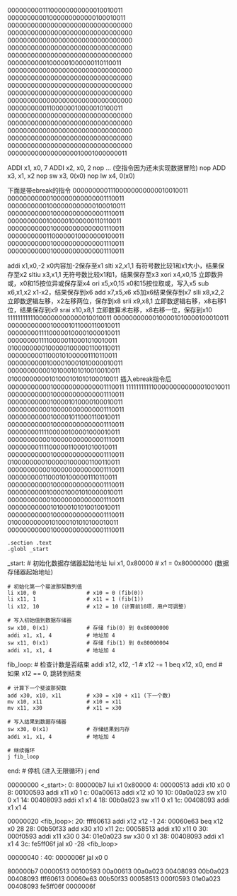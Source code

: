 00000000011100000000000010010011
00000000001000000000000100010011
00000000000000000000000000000000
00000000000000000000000000000000
00000000000000000000000000000000
00000000000000000000000000000000
00000000000000000000000000000000
00000000001000001000000110110011
00000000000000000000000000000000
00000000000000000000000000000000
00000000000000000000000000000000
00000000000000000000000000000000
00000000000000000000000000000000
00000000001100000010000010100011
00000000000000000000000000000000
00000000000000000000000000000000
00000000000000000000000000000000
00000000000000000000000000000000
00000000000000000000000000000000
00000000000000000010001000000011

ADDI x1, x0, 7
ADDI x2, x0, 2
nop
... (空指令因为还未实现数据冒险)
nop
ADD x3, x1, x2
nop
sw x3, 0(x0)
nop
lw x4, 0(x0)

下面是带ebreak的指令
00000000011100000000000010010011
00000000000100000000000001110011
00000000001000000000000100010011
00000000000100000000000001110011
00000000001000001000000110110011
00000000000100000000000001110011
00000000001100000010000000100011
00000000000100000000000001110011
00000000000100000000000001110011

addi x1,x0,-2     x0内容加-2保存至x1
slti x2,x1,1       有符号数比较1和x1大小，结果保存至x2
sltiu x3,x1,1     无符号数比较x1和1，结果保存至x3
xori x4,x0,15    立即数异或，x0和15按位异或保存至x4
ori x5,x0,15     x0和15按位取或，写入x5
sub x6,x1,x2    x1-x2，结果保存到x6
add x7,x5,x6   x5加x6结果保存到x7
slli x8,x2,2      立即数逻辑左移，x2左移两位，保存到x8
srli x9,x8,1     立即数逻辑右移，x8右移1位，结果保存到x9
srai x10,x8,1  立即数算术右移，x8右移一位，保存到x10
11111111111000000000000010010011
00000000000100001010000100010011
00000000000100001011000110010011
00000000111100000100001000010011
00000000111100000110001010010011
01000000001000001000001100110011
00000000011000101000001110110011
00000000001000010001010000010011
00000000000101000101010010010011
01000000000101000101010100010011
插入ebreak指令后
00000000000100000000000001110011
11111111111000000000000010010011
00000000000100000000000001110011
00000000000100001010000100010011
00000000000100000000000001110011
00000000000100001011000110010011
00000000000100000000000001110011
00000000111100000100001000010011
00000000000100000000000001110011
00000000111100000110001010010011
00000000000100000000000001110011
01000000001000001000001100110011
00000000000100000000000001110011
00000000011000101000001110110011
00000000000100000000000001110011
00000000001000010001010000010011
00000000000100000000000001110011
00000000000101000101010010010011
00000000000100000000000001110011
01000000000101000101010100010011
00000000000100000000000001110011

    .section .text
    .globl _start

_start:
    # 初始化数据存储器起始地址
    lui x1, 0x80000          # x1 = 0x80000000 (数据存储器起始地址)

    # 初始化第一个斐波那契数列值
    li x10, 0                # x10 = 0 (fib(0))
    li x11, 1                # x11 = 1 (fib(1))
    li x12, 10               # x12 = 10 (计算前10项，用户可调整)

    # 写入初始值到数据存储器
    sw x10, 0(x1)            # 存储 fib(0) 到 0x80000000
    addi x1, x1, 4           # 地址加 4
    sw x11, 0(x1)            # 存储 fib(1) 到 0x80000004
    addi x1, x1, 4           # 地址加 4

fib_loop:
    # 检查计数是否结束
    addi x12, x12, -1        # x12 -= 1
    beq x12, x0, end         # 如果 x12 == 0, 跳转到结束

    # 计算下一个斐波那契数
    add x30, x10, x11        # x30 = x10 + x11 (下一个数)
    mv x10, x11              # x10 = x11
    mv x11, x30              # x11 = x30

    # 写入结果到数据存储器
    sw x30, 0(x1)            # 存储结果到内存
    addi x1, x1, 4           # 地址加 4

    # 继续循环
    j fib_loop

end:
    # 停机 (进入无限循环)
    j end

00000000 <_start>:
    0:        800000b7        lui x1 0x80000
    4:        00000513        addi x10 x0 0
    8:        00100593        addi x11 x0 1
    c:        00a00613        addi x12 x0 10
    10:        00a0a023        sw x10 0 x1
    14:        00408093        addi x1 x1 4
    18:        00b0a023        sw x11 0 x1
    1c:        00408093        addi x1 x1 4

00000020 <fib_loop>:
    20:        fff60613        addi x12 x12 -1
    24:        00060e63        beq x12 x0 28 <end>
    28:        00b50f33        add x30 x10 x11
    2c:        00058513        addi x10 x11 0
    30:        000f0593        addi x11 x30 0
    34:        01e0a023        sw x30 0 x1
    38:        00408093        addi x1 x1 4
    3c:        fe5ff06f        jal x0 -28 <fib_loop>

00000040 <end>:
    40:        0000006f        jal x0 0 <end>

800000b7
00000513
00100593
00a00613
00a0a023
00408093
00b0a023
00408093
fff60613
00060e63
00b50f33
00058513
000f0593
01e0a023
00408093
fe5ff06f
0000006f
